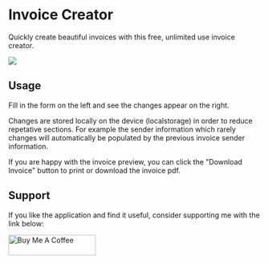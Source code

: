 
# Invoice Creator

Quickly create beautiful invoices with this free, unlimited use invoice creator.

![](https://github.com/devwithmike/invoice-creator-demo.gif)

## Usage

Fill in the form on the left and see the changes appear on the right. 

Changes are stored locally on the device (localstorage) in order to reduce repetative sections. For example the sender information which rarely changes will automatically be populated by the previous invoice sender information.

If you are happy with the invoice preview, you can click the "Download Invoice" button to print or download the invoice pdf. 


## Support

If you like the application and find it useful, consider supporting me with the link below:

<a href="https://www.buymeacoffee.com/withmike" target="_blank"><img src="https://buymeacoffee.com/assets/img/custom_images/yellow_img.png" alt="Buy Me A Coffee" height="41" width="174"></a>


